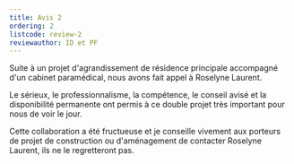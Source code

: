 ```yaml
---
title: Avis 2
ordering: 2
listcode: review-2
reviewauthor: ID et PF
---
```


Suite à un projet d'agrandissement de résidence principale accompagné d'un cabinet paramédical, nous avons fait appel à Roselyne Laurent.

Le sérieux, le professionnalisme, la compétence, le conseil avisé et la disponibilité permanente ont permis à ce double projet très important pour nous de voir le jour.

Cette collaboration a été fructueuse et je conseille vivement aux porteurs de projet de construction ou d'aménagement de contacter Roselyne Laurent, ils ne le regretteront pas.